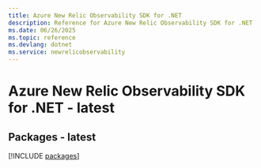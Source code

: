 ```yaml
---
title: Azure New Relic Observability SDK for .NET
description: Reference for Azure New Relic Observability SDK for .NET
ms.date: 06/26/2025
ms.topic: reference
ms.devlang: dotnet
ms.service: newrelicobservability
---
```

# Azure New Relic Observability SDK for .NET - latest
## Packages - latest
[!INCLUDE [packages](new-relic-observability-index.md)]